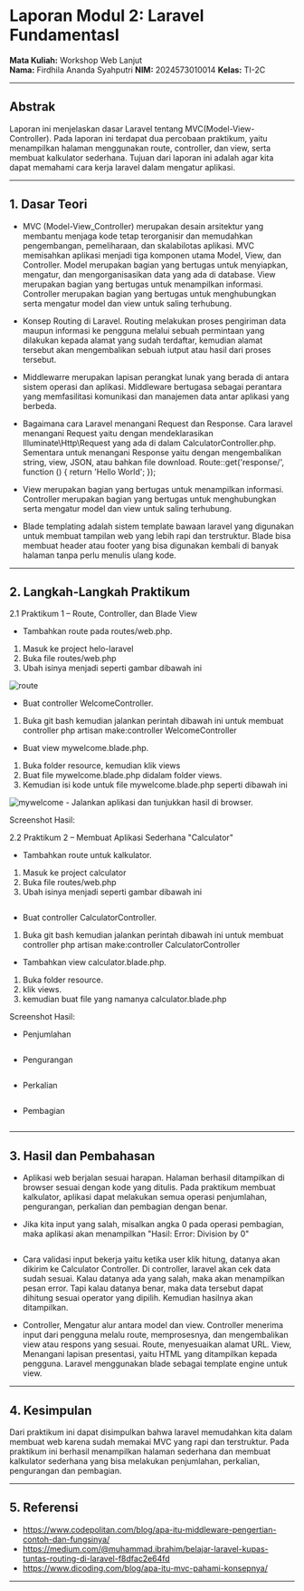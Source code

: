 # Laporan Modul 2: Laravel Fundamentasl
**Mata Kuliah:** Workshop Web Lanjut   
**Nama:** Firdhila Ananda Syahputri 
**NIM:** 2024573010014
**Kelas:** TI-2C

---

## Abstrak 

Laporan ini menjelaskan dasar Laravel tentang MVC(Model-View-Controller). Pada laporan ini terdapat dua percobaan praktikum, yaitu menampilkan halaman menggunakan route, controller, dan view, serta membuat kalkulator sederhana. Tujuan dari laporan ini adalah agar kita dapat memahami cara kerja laravel dalam mengatur aplikasi.

---

## 1. Dasar Teori

-  MVC (Model-View_Controller) merupakan desain arsitektur yang membantu menjaga kode tetap terorganisir dan memudahkan pengembangan, pemeliharaan, dan skalabilotas aplikasi. MVC memisahkan aplikasi menjadi tiga komponen utama Model, View, dan Controller. Model merupakan bagian yang bertugas untuk menyiapkan, mengatur, dan mengorganisasikan data yang ada di database. View merupakan bagian yang bertugas untuk menampilkan informasi. Controller merupakan bagian yang bertugas untuk menghubungkan serta mengatur model dan view untuk saling terhubung.

- Konsep Routing di Laravel. Routing melakukan proses pengiriman data maupun informasi ke pengguna melalui sebuah permintaan yang dilakukan kepada alamat yang sudah terdaftar, kemudian alamat tersebut akan mengembalikan sebuah iutput atau hasil dari proses tersebut.

- Middlewarre merupakan lapisan perangkat lunak yang berada di antara sistem operasi dan aplikasi. Middleware bertugasa sebagai perantara yang memfasilitasi komunikasi dan manajemen data antar aplikasi yang berbeda.

- Bagaimana cara Laravel menangani Request dan Response.
Cara laravel menangani Request yaitu dengan mendeklarasikan Illuminate\Http\Request yang ada di dalam CalculatorController.php.
Sementara untuk menangani Response yaitu dengan mengembalikan string, view, JSON, atau bahkan file download. 
Route::get('response/', function () {
    return 'Hello World';
});

- View merupakan bagian yang bertugas untuk menampilkan informasi. Controller merupakan bagian yang bertugas untuk menghubungkan serta mengatur model dan view untuk saling terhubung.

- Blade templating adalah sistem template bawaan laravel yang digunakan untuk membuat tampilan web yang lebih rapi dan terstruktur. Blade bisa membuat header atau footer yang bisa digunakan kembali di banyak halaman tanpa perlu menulis ulang kode.

---

## 2. Langkah-Langkah Praktikum

2.1 Praktikum 1 – Route, Controller, dan Blade View

- Tambahkan route pada routes/web.php.
1. Masuk ke project helo-laravel
2. Buka file routes/web.php
2. Ubah isinya menjadi seperti gambar dibawah ini
<img src="D:\KULIAH\SEMESTER 3\WORKSHOP WEB LANJUT\web-lanjut-2024573010014\laporan\laporan2\gambar\gambar.jpg" alt="route">

- Buat controller WelcomeController.
1. Buka git bash kemudian jalankan perintah dibawah ini untuk membuat controller
php artisan make:controller WelcomeController

- Buat view mywelcome.blade.php.
1. Buka folder resource, kemudian klik views
2. Buat file mywelcome.blade.php didalam folder views.
3. Kemudian isi kode untuk file mywelcome.blade.php seperti dibawah ini
<img src="D:\KULIAH\SEMESTER 3\WORKSHOP WEB LANJUT\web-lanjut-2024573010014\laporan\laporan2\gambar\gambar1.jpg" alt="mywelcome">
- Jalankan aplikasi dan tunjukkan hasil di browser.

Screenshot Hasil:
<img src="D:\KULIAH\SEMESTER 3\WORKSHOP WEB LANJUT\web-lanjut-2024573010014\laporan\laporan2\gambar\gambar2.jpg" alt="">


2.2 Praktikum 2 – Membuat Aplikasi Sederhana "Calculator"

- Tambahkan route untuk kalkulator.
1. Masuk ke project calculator
2. Buka file routes/web.php
2. Ubah isinya menjadi seperti gambar dibawah ini
<img src="D:\KULIAH\SEMESTER 3\WORKSHOP WEB LANJUT\web-lanjut-2024573010014\laporan\laporan2\gambar\gambar3.jpg" alt="">

- Buat controller CalculatorController.
1. Buka git bash kemudian jalankan perintah dibawah ini untuk membuat controller
php artisan make:controller CalculatorController

- Tambahkan view calculator.blade.php.
1. Buka folder resource.
2. klik views.
3. kemudian buat file yang namanya calculator.blade.php


Screenshot Hasil:
- Penjumlahan
<img src="D:\KULIAH\SEMESTER 3\WORKSHOP WEB LANJUT\web-lanjut-2024573010014\laporan\laporan2\gambar\gambar4.jpg" alt="">

- Pengurangan
<img src="D:\KULIAH\SEMESTER 3\WORKSHOP WEB LANJUT\web-lanjut-2024573010014\laporan\laporan2\gambar\gambar5.jpg" alt="">

- Perkalian
<img src="D:\KULIAH\SEMESTER 3\WORKSHOP WEB LANJUT\web-lanjut-2024573010014\laporan\laporan2\gambar\gambar6.jpg" alt="">

- Pembagian
<img src="D:\KULIAH\SEMESTER 3\WORKSHOP WEB LANJUT\web-lanjut-2024573010014\laporan\laporan2\gambar\gambar7.jpg" alt="">

---

## 3. Hasil dan Pembahasan
- Aplikasi web berjalan sesuai harapan. Halaman berhasil ditampilkan di browser sesuai dengan kode yang ditulis. Pada praktikum membuat kalkulator, aplikasi dapat melakukan semua operasi penjumlahan, pengurangan, perkalian dan pembagian dengan benar.

- Jika kita input yang salah, misalkan angka 0 pada operasi pembagian, maka aplikasi akan menampilkan "Hasil: Error: Division by 0"
<img src="D:\KULIAH\SEMESTER 3\WORKSHOP WEB LANJUT\web-lanjut-2024573010014\laporan\laporan2\gambar\gambar8.jpg" alt="">

- Cara validasi input bekerja yaitu ketika user klik hitung, datanya akan dikirim ke Calculator Controller. Di controller, laravel akan cek data sudah sesuai. Kalau datanya ada yang salah, maka akan menampilkan pesan error. Tapi kalau datanya benar, maka data tersebut dapat dihitung sesuai operator yang dipilih. Kemudian hasilnya akan ditampilkan.

- Controller, Mengatur alur antara model dan view. Controller menerima input dari pengguna melalu route, memprosesnya, dan mengembalikan view atau respons yang sesuai.
Route, menyesuaikan alamat URL.
View, Menangani lapisan presentasi, yaitu HTML yang ditampilkan kepada pengguna. Laravel menggunakan blade sebagai template engine untuk view. 


---

## 4. Kesimpulan

Dari praktikum ini dapat disimpulkan bahwa laravel memudahkan kita dalam membuat web karena sudah memakai MVC yang rapi dan terstruktur. Pada praktikum ini berhasil menampilkan halaman sederhana dan membuat kalkulator sederhana yang bisa melakukan penjumlahan, perkalian, pengurangan dan pembagian.


---

## 5. Referensi
- https://www.codepolitan.com/blog/apa-itu-middleware-pengertian-contoh-dan-fungsinya/
- https://medium.com/@muhammad.ibrahim/belajar-laravel-kupas-tuntas-routing-di-laravel-f8dfac2e64fd
- https://www.dicoding.com/blog/apa-itu-mvc-pahami-konsepnya/

---